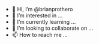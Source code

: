 - 👋 Hi, I’m @brianprothero
- 👀 I’m interested in ...
- 🌱 I’m currently learning ...
- 💞️ I’m looking to collaborate on ...
- 📫 How to reach me ...

<!---
brianprothero/brianprothero is a ✨ special ✨ repository because its `README.md` (this file) appears on your GitHub profile.
You can click the Preview link to take a look at your changes.
--->
